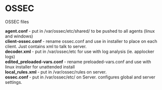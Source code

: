 # OSSEC
<P>OSSEC files </P>
<b>agent.conf </b>- put in /var/ossec/etc/shared/ to be pushed to all agents (linux and windows) <br>
<b>client-ossec.conf </b>- rename ossec.conf and use in installer to place on each client. Just contains xml to talk to server.<br>
<b>decoder.xml </b>- put in /var/ossec/etc for use with log analysis (ie. applocker logs)<br>
<b>edited_preloaded-vars.conf </b>- rename preloaded-vars.conf and use with linux installer for unattended install<br>
<b>local_rules.xml </b>- put in /var/ossec/rules on server. <br>
<b>ossec.conf </b>- put in /var/ossec/etc/ on Server. configures global and server settings.<br>
